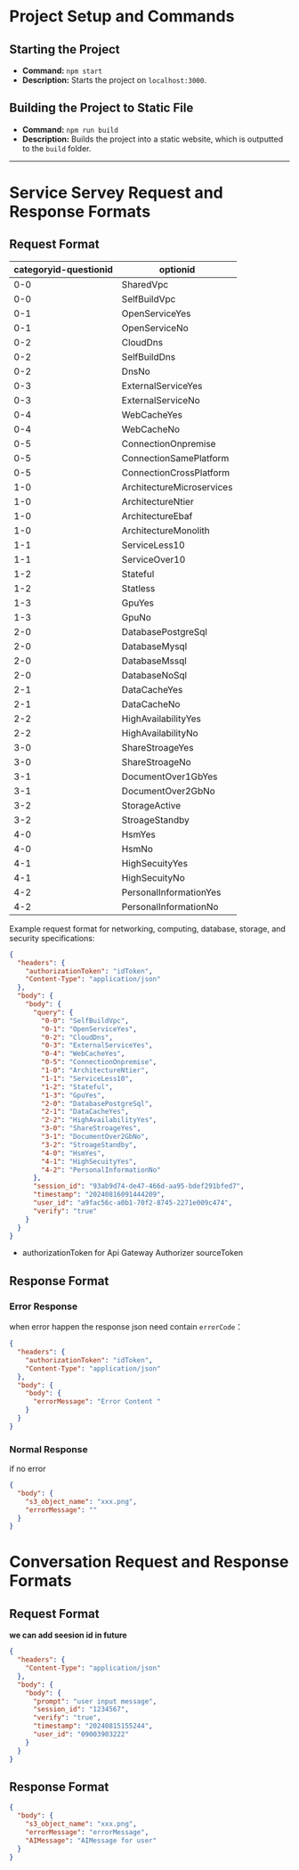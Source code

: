 # Project Setup and Commands

## Starting the Project

- **Command:** `npm start`
- **Description:** Starts the project on `localhost:3000`.

## Building the Project to Static File

- **Command:** `npm run build`
- **Description:** Builds the project into a static website, which is outputted to the `build` folder.

---

# Service Servey Request and Response Formats

## Request Format

| categoryid-questionid | optionid                  |
| --------------------- | ------------------------- |
| 0-0                   | SharedVpc                 |
| 0-0                   | SelfBuildVpc              |
| 0-1                   | OpenServiceYes            |
| 0-1                   | OpenServiceNo             |
| 0-2                   | CloudDns                  |
| 0-2                   | SelfBuildDns              |
| 0-2                   | DnsNo                     |
| 0-3                   | ExternalServiceYes        |
| 0-3                   | ExternalServiceNo         |
| 0-4                   | WebCacheYes               |
| 0-4                   | WebCacheNo                |
| 0-5                   | ConnectionOnpremise       |
| 0-5                   | ConnectionSamePlatform    |
| 0-5                   | ConnectionCrossPlatform   |
| 1-0                   | ArchitectureMicroservices |
| 1-0                   | ArchitectureNtier         |
| 1-0                   | ArchitectureEbaf          |
| 1-0                   | ArchitectureMonolith      |
| 1-1                   | ServiceLess10             |
| 1-1                   | ServiceOver10             |
| 1-2                   | Stateful                  |
| 1-2                   | Statless                  |
| 1-3                   | GpuYes                    |
| 1-3                   | GpuNo                     |
| 2-0                   | DatabasePostgreSql        |
| 2-0                   | DatabaseMysql             |
| 2-0                   | DatabaseMssql             |
| 2-0                   | DatabaseNoSql             |
| 2-1                   | DataCacheYes              |
| 2-1                   | DataCacheNo               |
| 2-2                   | HighAvailabilityYes       |
| 2-2                   | HighAvailabilityNo        |
| 3-0                   | ShareStroageYes           |
| 3-0                   | ShareStroageNo            |
| 3-1                   | DocumentOver1GbYes        |
| 3-1                   | DocumentOver2GbNo         |
| 3-2                   | StorageActive             |
| 3-2                   | StroageStandby            |
| 4-0                   | HsmYes                    |
| 4-0                   | HsmNo                     |
| 4-1                   | HighSecuityYes            |
| 4-1                   | HighSecuityNo             |
| 4-2                   | PersonalInformationYes    |
| 4-2                   | PersonalInformationNo     |

Example request format for networking, computing, database, storage, and security specifications:

```json
{
  "headers": {
    "authorizationToken": "idToken",
    "Content-Type": "application/json"
  },
  "body": {
    "body": {
      "query": {
        "0-0": "SelfBuildVpc",
        "0-1": "OpenServiceYes",
        "0-2": "CloudDns",
        "0-3": "ExternalServiceYes",
        "0-4": "WebCacheYes",
        "0-5": "ConnectionOnpremise",
        "1-0": "ArchitectureNtier",
        "1-1": "ServiceLess10",
        "1-2": "Stateful",
        "1-3": "GpuYes",
        "2-0": "DatabasePostgreSql",
        "2-1": "DataCacheYes",
        "2-2": "HighAvailabilityYes",
        "3-0": "ShareStroageYes",
        "3-1": "DocumentOver2GbNo",
        "3-2": "StroageStandby",
        "4-0": "HsmYes",
        "4-1": "HighSecuityYes",
        "4-2": "PersonalInformationNo"
      },
      "session_id": "93ab9d74-de47-466d-aa95-bdef291bfed7",
      "timestamp": "20240816091444209",
      "user_id": "a9fac56c-a0b1-70f2-8745-2271e009c474",
      "verify": "true"
    }
  }
}
```

- authorizationToken for Api Gateway Authorizer sourceToken

## Response Format

### Error Response

when error happen the response json need contain `errorCode`：

```json
{
  "headers": {
    "authorizationToken": "idToken",
    "Content-Type": "application/json"
  },
  "body": {
    "body": {
      "errorMessage": "Error Content "
    }
  }
}
```

### Normal Response

if no error

```json
{
  "body": {
    "s3_object_name": "xxx.png",
    "errorMessage": ""
  }
}
```

# Conversation Request and Response Formats

## Request Format

**we can add seesion id in future**

```json
{
  "headers": {
    "Content-Type": "application/json"
  },
  "body": {
    "body": {
      "prompt": "user input message",
      "session_id": "1234567",
      "verify": "true",
      "timestamp": "20240815155244",
      "user_id": "09003903222"
    }
  }
}
```

## Response Format

```json
{
  "body": {
    "s3_object_name": "xxx.png",
    "errorMessage": "errorMessage",
    "AIMessage": "AIMessage for user"
  }
}
```
